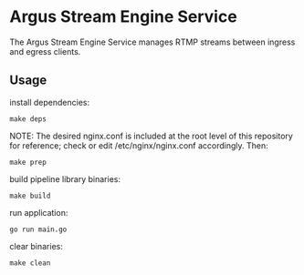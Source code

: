 # Argus Stream Engine Service

The Argus Stream Engine Service manages RTMP streams between ingress and egress clients. 

## Usage 

install dependencies:
```
make deps 
```

NOTE: The desired nginx.conf is included at the root level of this repository for reference; check or edit /etc/nginx/nginx.conf accordingly. Then:
```
make prep
```

build pipeline library binaries:
```
make build
```

run application: 
```
go run main.go
```

clear binaries:
```
make clean
```